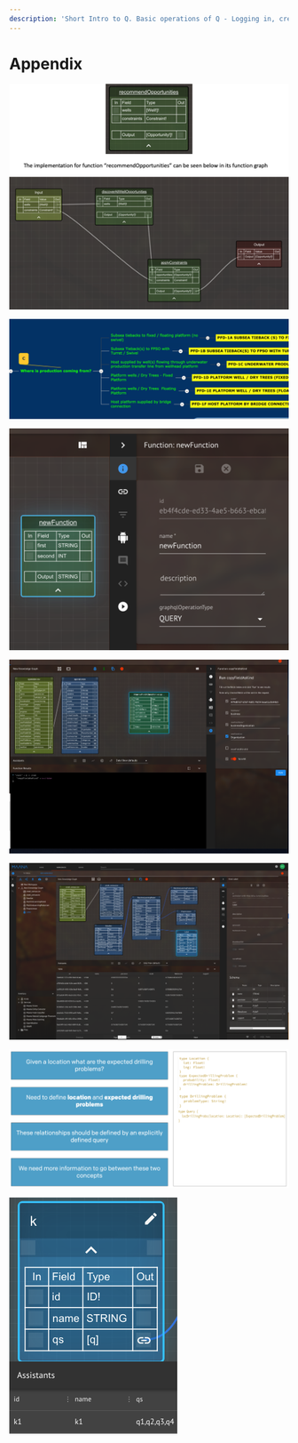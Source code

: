 ```yaml
---
description: 'Short Intro to Q. Basic operations of Q - Logging in, creating a workspace'
---
```


# Appendix



![](../../../.gitbook/assets/image%20%2833%29.png)

![](../../../.gitbook/assets/image%20%2837%29.png)

![](../../../.gitbook/assets/image%20%2823%29.png)

![](../../../.gitbook/assets/image%20%2846%29.png)

![](../../../.gitbook/assets/image%20%2882%29.png)

![](../../../.gitbook/assets/image%20%2889%29.png)

![](../../../.gitbook/assets/image%20%2815%29.png)

